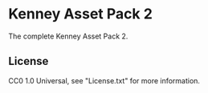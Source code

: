 # Kenney Asset Pack 2

The complete Kenney Asset Pack 2.

## License

CC0 1.0 Universal, see "License.txt" for more information.
